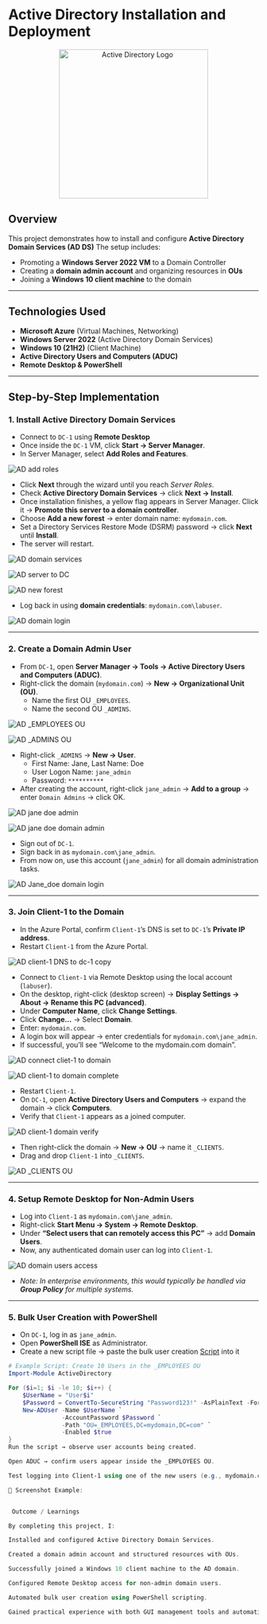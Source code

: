 # Active Directory Installation and Deployment

<p align="center">
  <img src="https://i.imgur.com/pU5A58S.png" alt="Active Directory Logo" width="300"/>
</p>  

##  Overview  
This project demonstrates how to install and configure **Active Directory Domain Services (AD DS)** 
The setup includes:  
- Promoting a **Windows Server 2022 VM** to a Domain Controller  
- Creating a **domain admin account** and organizing resources in **OUs**  
- Joining a **Windows 10 client machine** to the domain  

---

##  Technologies Used  
- **Microsoft Azure** (Virtual Machines, Networking)  
- **Windows Server 2022** (Active Directory Domain Services)  
- **Windows 10 (21H2)** (Client Machine)  
- **Active Directory Users and Computers (ADUC)**  
- **Remote Desktop & PowerShell**  

---

##  Step-by-Step Implementation  

###  1. Install Active Directory Domain Services  
 
- Connect to `DC-1` using **Remote Desktop**  
- Once inside the `DC-1` VM, click **Start → Server Manager**.  
- In Server Manager, select **Add Roles and Features**.  

![AD add roles](https://github.com/user-attachments/assets/a1db6bc9-623b-4b01-8046-0ac54fe7fc9d)


- Click **Next** through the wizard until you reach *Server Roles*.  
- Check **Active Directory Domain Services** → click **Next → Install**.  
- Once installation finishes, a yellow flag appears in Server Manager. Click it → **Promote this server to a domain controller**.  
- Choose **Add a new forest** → enter domain name: `mydomain.com`.  
- Set a Directory Services Restore Mode (DSRM) password → click **Next** until **Install**.  
- The server will restart.  

![AD domain services](https://github.com/user-attachments/assets/7c5f88d4-d127-48df-8484-55eb0c1b696e)

![AD server to DC](https://github.com/user-attachments/assets/ae012834-88e1-40b6-9117-33f8c4a90f50)

![AD new forest](https://github.com/user-attachments/assets/830bf2c6-457a-4627-a19b-0b94800156c4)

- Log back in using **domain credentials**: `mydomain.com\labuser`.  


![AD domain login](https://github.com/user-attachments/assets/db65cf9b-24a9-4141-89d9-cf99a11e209b)


 

---

###  2. Create a Domain Admin User  
  
- From `DC-1`, open **Server Manager → Tools → Active Directory Users and Computers (ADUC)**.  
- Right-click the domain (`mydomain.com`) → **New → Organizational Unit (OU)**.  
  - Name the first OU `_EMPLOYEES`.  
  - Name the second OU `_ADMINS`.  

![AD _EMPLOYEES OU](https://github.com/user-attachments/assets/5461847d-b6a2-4feb-84be-f6eceb389d2b)

![AD _ADMINS OU](https://github.com/user-attachments/assets/73676180-ad02-4f45-85ca-69d93709238a)

- Right-click `_ADMINS` → **New → User**.  
  - First Name: Jane, Last Name: Doe  
  - User Logon Name: `jane_admin`  
  - Password: `**********`  
- After creating the account, right-click `jane_admin` → **Add to a group** → enter `Domain Admins` → click OK.  

![AD jane doe admin](https://github.com/user-attachments/assets/b6ccb19e-5c20-4939-898c-28cd44e53912)

![AD jane doe domain admin](https://github.com/user-attachments/assets/28ad1116-0304-4b07-990e-850056038038)


- Sign out of `DC-1`.  
- Sign back in as `mydomain.com\jane_admin`.  
- From now on, use this account (`jane_admin`) for all domain administration tasks.  

![AD Jane_doe domain login](https://github.com/user-attachments/assets/07729a57-a019-4668-a744-01dfcc968d70)

---

###  3. Join Client-1 to the Domain  
 
- In the Azure Portal, confirm `Client-1`’s DNS is set to `DC-1`’s **Private IP address**.  
- Restart `Client-1` from the Azure Portal.

![AD client-1 DNS to dc-1 copy](https://github.com/user-attachments/assets/087272e3-8d3c-4f00-b3c9-5767844c027d)

  
- Connect to `Client-1` via Remote Desktop using the local account (`labuser`).  
- On the desktop, right-click (desktop screen) → **Display Settings → About → Rename this PC (advanced)**.  
- Under **Computer Name**, click **Change Settings**.  
- Click **Change…** → Select **Domain**.  
- Enter: `mydomain.com`.  
- A login box will appear → enter credentials for `mydomain.com\jane_admin`.  
- If successful, you’ll see “Welcome to the mydomain.com domain”.

![AD connect cliet-1 to domain](https://github.com/user-attachments/assets/565436ce-e4f8-45a2-a595-6181d526925d)

![AD client-1 to domain complete](https://github.com/user-attachments/assets/dee9ed1e-9b22-4606-9b5d-33f11e9d18e8)

   
- Restart `Client-1`.  
- On `DC-1`, open **Active Directory Users and Computers** → expand the domain → click **Computers**.  
- Verify that `Client-1` appears as a joined computer.  

![AD client-1 domain verify](https://github.com/user-attachments/assets/9cda34ec-25d9-4b99-8a7c-b38a3ea7cc14)

- Then right-click the domain → **New → OU** → name it `_CLIENTS`.  
- Drag and drop `Client-1` into `_CLIENTS`.  

![AD _CLIENTS OU](https://github.com/user-attachments/assets/fb72b15d-af29-40d6-b555-60034cad02b3)

---

###  4. Setup Remote Desktop for Non-Admin Users  
 
- Log into `Client-1` as `mydomain.com\jane_admin`.  
- Right-click **Start Menu → System → Remote Desktop**.    
- Under **“Select users that can remotely access this PC”** → add **Domain Users**.  
- Now, any authenticated domain user can log into `Client-1`.  


![AD domain users access](https://github.com/user-attachments/assets/9870d767-b864-4e14-b2c9-20c349d745b5)


- *Note: In enterprise environments, this would typically be handled via **Group Policy** for multiple systems.*  


---

###  5. Bulk User Creation with PowerShell  
  
- On `DC-1`, log in as `jane_admin`.  
- Open **PowerShell ISE** as Administrator.  
- Create a new script file → paste the bulk user creation [Script](https://github.com/joshmadakor1/AD_PS/blob/master/Generate-Names-Create-Users.ps1) into it 

```powershell
# Example Script: Create 10 Users in the _EMPLOYEES OU
Import-Module ActiveDirectory  

For ($i=1; $i -le 10; $i++) {
    $UserName = "User$i"
    $Password = ConvertTo-SecureString "Password123!" -AsPlainText -Force
    New-ADUser -Name $UserName `
               -AccountPassword $Password `
               -Path "OU=_EMPLOYEES,DC=mydomain,DC=com" `
               -Enabled $true
}
Run the script → observe user accounts being created.

Open ADUC → confirm users appear inside the _EMPLOYEES OU.

Test logging into Client-1 using one of the new users (e.g., mydomain.com\User1 with password Password123!).

📸 Screenshot Example:


 Outcome / Learnings

By completing this project, I:

Installed and configured Active Directory Domain Services.

Created a domain admin account and structured resources with OUs.

Successfully joined a Windows 10 client machine to the AD domain.

Configured Remote Desktop access for non-admin domain users.

Automated bulk user creation using PowerShell scripting.

Gained practical experience with both GUI management tools and automation via scripting.
